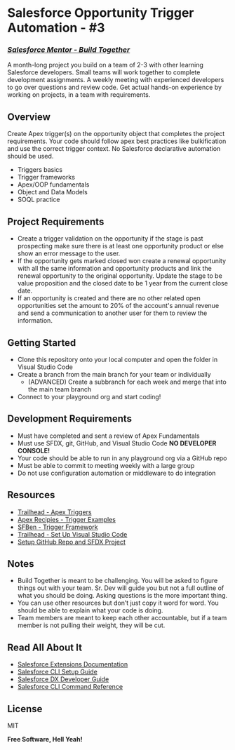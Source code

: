 # Salesforce Opportunity Trigger Automation - #3
### _[Salesforce Mentor - Build Together](https://courses.salesforcementor.com/p/build-together/)_

A month-long project you build on a team of 2-3 with other learning Salesforce developers. Small teams will work together to complete development assignments. A weekly meeting with experienced developers to go over questions and review code. Get actual hands-on experience by working on projects, in a team with requirements.

## Overview
Create Apex trigger(s) on the opportunity object that completes the project requirements. Your code should follow apex best practices like bulkification and use the correct trigger context. No Salesforce declarative automation should be used.
- Triggers basics
- Trigger frameworks
- Apex/OOP fundamentals
- Object and Data Models
- SOQL practice

## Project Requirements  
- Create a trigger validation on the opportunity if the stage is past prospecting make sure there is at least one opportunity product or else show an error message to the user.
- If the opportunity gets marked closed won create a renewal opportunity with all the same information and opportunity products and link the renewal opportunity to the original opportunity. Update the stage to be value proposition and the closed date to be 1 year from the current close date.
- If an opportunity is created and there are no other related open opportunities set the amount to 20% of the account's annual revenue and send a communication to another user for them to review the information.

## Getting Started
- Clone this repository onto your local computer and open the folder in Visual Studio Code
- Create a branch from the main branch for your team or individually 
   - (ADVANCED) Create a subbranch for each week and merge that into the main team branch
- Connect to your playground org and start coding! 

## Development Requirements
- Must have completed and sent a review of Apex Fundamentals
- Must use SFDX, git, GitHub, and Visual Studio Code **NO DEVELOPER CONSOLE!**
- Your code should be able to run in any playground org via a GitHub repo
- Must be able to commit to meeting weekly with a large group
- Do not use configuration automation or middleware to do integration

## Resources
- [Trailhead - Apex Triggers](https://trailhead.salesforce.com/content/learn/modules/apex_triggers)
- [Apex Recipies - Trigger Examples](https://github.com/trailheadapps/apex-recipes/tree/main/force-app/main/default/triggers)
- [SFBen - Trigger Framework](https://www.salesforceben.com/the-salesforce-trigger-handler-framework/)
- [Trailhead - Set Up Visual Studio Code](https://trailhead.salesforce.com/content/learn/projects/quick-start-lightning-web-components/set-up-visual-studio-code)
- [Setup GitHub Repo and SFDX Project](https://youtu.be/SHGf_9NN4Sg)

## Notes
- Build Together is meant to be challenging. You will be asked to figure things out with your team. Sr. Dev will guide you but not a full outline of what you should be doing. Asking questions is the more important thing.
- You can use other resources but don’t just copy it word for word. You should be able to explain what your code is doing.
- Team members are meant to keep each other accountable, but if a team member is not pulling their weight, they will be cut.

## Read All About It

- [Salesforce Extensions Documentation](https://developer.salesforce.com/tools/vscode/)
- [Salesforce CLI Setup Guide](https://developer.salesforce.com/docs/atlas.en-us.sfdx_setup.meta/sfdx_setup/sfdx_setup_intro.htm)
- [Salesforce DX Developer Guide](https://developer.salesforce.com/docs/atlas.en-us.sfdx_dev.meta/sfdx_dev/sfdx_dev_intro.htm)
- [Salesforce CLI Command Reference](https://developer.salesforce.com/docs/atlas.en-us.sfdx_cli_reference.meta/sfdx_cli_reference/cli_reference.htm)

## License

MIT

**Free Software, Hell Yeah!**